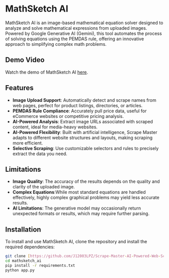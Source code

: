 # MathSketch AI

MathSketch AI is an image-based mathematical equation solver designed to analyze and solve mathematical expressions from uploaded images. Powered by Google Generative AI (Gemini), this tool automates the process of solving equations using the PEMDAS rule, offering an innovative approach to simplifying complex math problems.

## Demo Video

Watch the demo of MathSketch AI [here](https://res.cloudinary.com/dakw2jqjp/video/upload/v1727485665/Coding%20Projects/MathSketch%20AI/video/mathsketch_ai_dduhnd.mp4).

## Features

- **Image Upload Support**: Automatically detect and scrape names from web pages, perfect for product listings, directories, or articles.
- **PEMDAS Rule Compliance**: Accurately pull price data, useful for eCommerce websites or competitive pricing analysis.
- **AI-Powered Analysis**: Extract image URLs associated with scraped content, ideal for media-heavy websites.
- **AI-Powered Flexibility**: Built with artificial intelligence, Scrape Master adapts to different website structures and layouts, making scraping more efficient.
- **Selective Scraping**: Use customizable selectors and rules to precisely extract the data you need.

## Limitations

- **Image Quality**: The accuracy of the results depends on the quality and clarity of the uploaded image.
- **Complex Equations**:While most standard equations are handled effectively, highly complex graphical problems may yield less accurate results.
- **AI Limitations**: The generative model may occasionally return unexpected formats or results, which may require further parsing.

## Installation

To install and use MathSketch AI, clone the repository and install the required dependencies:

```bash
git clone [https://github.com/J12003LPZ/Scrape-Master-AI-Powered-Web-Scraping-Tool.git]
cd mathsketch_ai
pip install -r requirements.txt
python app.py

